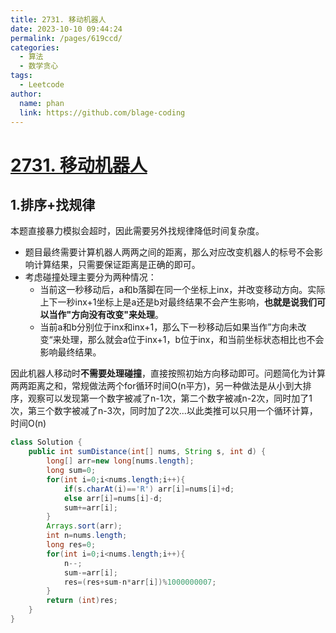 ```yaml
---
title: 2731. 移动机器人
date: 2023-10-10 09:44:24
permalink: /pages/619ccd/
categories:
  - 算法
  - 数学贪心
tags:
  - Leetcode
author: 
  name: phan
  link: https://github.com/blage-coding
---
```

# [2731. 移动机器人](https://leetcode.cn/problems/movement-of-robots/)

## 1.排序+找规律

本题直接暴力模拟会超时，因此需要另外找规律降低时间复杂度。

- 题目最终需要计算机器人两两之间的距离，那么对应改变机器人的标号不会影响计算结果，只需要保证距离是正确的即可。
- 考虑碰撞处理主要分为两种情况：
  - 当前这一秒移动后，a和b落脚在同一个坐标上inx，并改变移动方向。实际上下一秒inx+1坐标上是a还是b对最终结果不会产生影响，**也就是说我们可以当作"方向没有改变"来处理**。
  - 当前a和b分别位于inx和inx+1，那么下一秒移动后如果当作”方向未改变“来处理，那么就会a位于inx+1，b位于inx，和当前坐标状态相比也不会影响最终结果。

因此机器人移动时**不需要处理碰撞**，直接按照初始方向移动即可。问题简化为计算两两距离之和，常规做法两个for循环时间O(n平方)，另一种做法是从小到大排序，观察可以发现第一个数字被减了n-1次，第二个数字被减n-2次，同时加了1次，第三个数字被减了n-3次，同时加了2次...以此类推可以只用一个循环计算，时间O(n)

```java
class Solution {
    public int sumDistance(int[] nums, String s, int d) {
        long[] arr=new long[nums.length];
        long sum=0;
        for(int i=0;i<nums.length;i++){
            if(s.charAt(i)=='R') arr[i]=nums[i]+d;
            else arr[i]=nums[i]-d;
            sum+=arr[i];
        }
        Arrays.sort(arr);
        int n=nums.length;
        long res=0;
        for(int i=0;i<nums.length;i++){
            n--;
            sum-=arr[i];
            res=(res+sum-n*arr[i])%1000000007;
        }
        return (int)res;
    }
}
```



